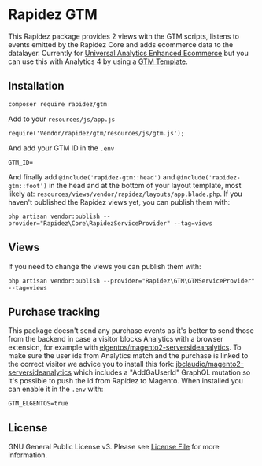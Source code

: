 # Rapidez GTM

This Rapidez package provides 2 views with the GTM scripts, listens to events emitted by the Rapidez Core and adds ecommerce data to the datalayer. Currently for [Universal Analytics Enhanced Ecommerce](https://developers.google.com/analytics/devguides/collection/ua/gtm/enhanced-ecommerce) but you can use this with Analytics 4 by using a [GTM Template](https://github.com/gtm-templates-knowit-experience/ga-eec-to-ga4-ecom-converter).

## Installation

```
composer require rapidez/gtm
```

Add to your `resources/js/app.js`

```
require('Vendor/rapidez/gtm/resources/js/gtm.js');
```

And add your GTM ID in the `.env`
```
GTM_ID=
```

And finally add `@include('rapidez-gtm::head')` and `@include('rapidez-gtm::foot')` in the head and at the bottom of your layout template, most likely at: `resources/views/vendor/rapidez/layouts/app.blade.php`. If you haven't published the Rapidez views yet, you can publish them with:

```
php artisan vendor:publish --provider="Rapidez\Core\RapidezServiceProvider" --tag=views
```

## Views

If you need to change the views you can publish them with:
```
php artisan vendor:publish --provider="Rapidez\GTM\GTMServiceProvider" --tag=views
```

## Purchase tracking

This package doesn't send any purchase events as it's better to send those from the backend in case a visitor blocks Analytics with a browser extension, for example with [elgentos/magento2-serversideanalytics](https://github.com/elgentos/magento2-serversideanalytics). To make sure the user ids from Analytics match and the purchase is linked to the correct visitor we advice you to install this fork: [jbclaudio/magento2-serversideanalytics](https://github.com/jbclaudio/magento2-serversideanalytics) which includes a "AddGaUserId" GraphQL mutation so it's possible to push the id from Rapidez to Magento. When installed you can enable it in the `.env` with:
```
GTM_ELGENTOS=true
```

## License

GNU General Public License v3. Please see [License File](LICENSE) for more information.
